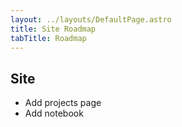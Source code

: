 ```yaml
---
layout: ../layouts/DefaultPage.astro
title: Site Roadmap
tabTitle: Roadmap
---
```


## Site

- Add projects page
- Add notebook